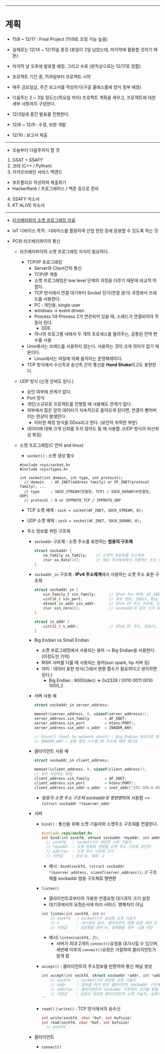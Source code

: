 --------------------------
# 계획
- 11/8 ~ 12/17 : Final Project (11/9로 조정 가능 높음)
- 실제로는 12/14 ~ 12/15일 종강 (휴일이 2일 남았는데, 마지막에 활용할 것이기 때문)
- 마지막 날 오후에 발표할 예정. 그리고 수료 (원칙상으로는 12/17로 정함)

- 프로젝트 기간 중, 11/9일부터 프로젝트 시작
- 매주 금요일날, 주간 보고서를 작성하기(구글 클래스룸에 양식 첨부 예정)
- 다음주는 2 ~ 3일 정도는(목요일 까지) 프로젝트 계획을 세우고, 프로젝트에 대한 세부 사항까지 구성한다.
- 12/3일에 중간 발표를 진행한다.
- 12/6 ~ 12/9 : 수정, 보완 개발
- 12/10 : 보고서 제출

--------------------------
- 오늘부터 다음주까지 할 것
1. GSAT + SSAFY
2. 코테 (C++ / Python)
3. 카카오브레인 서비스 백엔드
  - 포트폴리오 작성하여 제출하기
  - HackerRank / 프로그래머스 / 백준 등으로 준비
4. SSAFY 자소서
5. KT ALIVE 자소서
--------------------------
- [라즈베리파이 소켓 프로그래밍 자료](http://cms3.koreatech.ac.kr/sites/joo/IFC415/IFC415_14.pdf)

- IoT 디바이스 목적 : 디바이스를 활용하여 산업 현장 등에 응용할 수 있도록 하는 것
- PC와 라즈베리파이의 통신
  - 라즈베리파이의 소켓 프로그래밍 지식이 필요하다.
    - TCP/IP 프로그래밍
      - Server와 Client간의 통신
      - TCP/IP 계층
      - 소켓 프로그래밍은 low level 단계의 과정을 다루기 때문에 비교적 어렵다.
      - TCP 방식에서 연결 대기부터 Socket 닫기(연결 끊기) 과정에서 쓰레드를 사용한다.
      - PC : 개인용, single user
      - windows -> event driven
      - Process 1과 Process 2가 연관되어 있을 때, 스레드가 연결되어야 작동이 된다.
        - DDE
      - 하나의 프로그램 내에서 두 개의 프로세스를 돌려주는, 공통된 전역 변수를 사용
    - Unix에서는 쓰레드를 사용하지 않는다. 사용하는 것이 크게 의미가 없기 때문이다.
      - Linux에서는 파일에 의해 움직이는 운영체제이다. 
    - TCP 방식에서 수신측과 송신측 간의 통신을 **Hand Shake**라고도 표현한다.

  - UDP 방식 (신경 안써도 된다.)
    - 승인 여부에 관계가 없다.
    - Port 방식
    - 개인/소규모로 프로젝트를 진행할 때 사용해도 관계가 없다.
    - 외부에서 많은 양의 데이터가 지속적으로 들어오게 된다면, 연결이 뻗어버리는 현상이 발생한다.
      - 이러한 해킹 방식을 DDos라고 한다. (보안의 취약한 부분)
    - 데이터에 대해 크게 신뢰를 두지 않아도 될 때 사용함. (UDP 방식의 비신뢰성 특징)

  - 소켓 프로그래밍(C 언어 and linux)
    - ```socket()``` : 소켓 생성 함수
    ```
    #include <sys/socket.h>
    #include <sys/types.h>
    
    int socket(int domain, int type, int protocol);
      // domain   : AF_INET(address family) or PF_INET(protocol family), ...
      // type     : SOCK_STREAM(연결형, TCP) / SOCK_DGRAM(비연결형, UDP)
      // protocol : 0 or IPPROTO_TCP / IPPROTO_UDP
    ```
    
      - TCP 소켓 예제 : ```sock = socket(AF_INET, SOCK_STREAM, 0);```
      - UDP 소켓 예제 : ```sock = socket(AF_INET, SOCK_DGRAM, 0);```

    - 주소 정보를 위한 구조체
      - ```sockaddr``` 구조체 : 소켓 주소를 표현하는 **범용의 구조체**
        ```c
        struct sockaddr {
            sa_family sa_family;    // 소켓의 프로토콜 주소체계
            char sa_data[14];       // 해당 주소체계에서 사용하는 주소 정보
        }
        ```
      - ```sockaddr_in``` 구조체 : **IPv4 주소체계**에서 사용하는 소켓 주소 표현 구조체
        ```c
        struct sockaddr_in {
            sin_family_t sin_family;      // IPv4 주소 체계, AF_INET
            uint16_t sin_port;            // 포트 번호, 16bit, Big Endian
            struct in_addr sin_addr;      // IPv4 IP 주소 구조체, 32bit, Big Endian
            char sin_zero[8];             // sockaddr과 같은 크기 위해, 항상 0
        }
        
        struct in_addr {
            uint32_t s_addr;              // IPv4 IP 주소, 32bit, Big Endian
        }
        ```
      - Big Endian vs Small Endian
        - 소켓 프로그래밍에서 사용되는 용어 -> Big Endian을 사용한다.(이정도만 기억)
        - RISK 서버를 다룰 때 사용되는 용어(sun spark, hp 서버 등)
        - 차이 : 데이터 표현 방식(그래서 변환 함수가 필요하다고 생각하면 된다.)
          - Big Endian : 9000(dec) => 0x2328 /  0010 0011 0010 1000_2

      - 서버 사용 예
        ```c
        struct sockaddr_in server_address;
        
        memset(&server_address, 0, sizeof(server_addresss));
        server_address.sin_family       = AF_INET;
        server_address.sin_port         = htons(PORT);
        server_address.sin_addr.s_addr  = INADDR_ANY;
        
        // htons() (host to network short) : Big Endian 방식으로 변환
        // INADDR_ANY : 실행 중인 시스템 IP 주소에 대한 매크로
        ```
      - 클라이언트 사용 예
        ```c
        struct sockaddr_in client_address;
        
        memset(&client_address, 0, sizeof(client_address));
        // 포트 지정하는 방법
        client_address.sin_family       = AF_INET;
        client_address.sin_port         = htons(PORT);
        client_address.sin_addr.s_addr  = inet_addr("192.168.0.40");  // 서버IP
        ```
          - *범용의 소켓 주소 구조체 sockaddr로 형변환*하여 사용함 => ```(struct sockaddr *)&server_addr```


      - 서버
        - ```bind()``` : 통신을 위해 소켓 기술자와 소켓주소 구조체를 연결한다.
          ```c
          #include <sys/socket.h>
          int bind(int sockfd, struct sockaddr *myaddr, int addrlen);
            // sockfd   : socket()이 생성한 소켓 기술자
            // *myaddr  : 소켓 번호와 연결할 소켓 주소 구조체 포인터
            // addrlen  : 소켓 주소 구조체 크기
            // 리턴값    : 정상 0, 에러 -1
          ```
          - 예시 : ```bind(sockfd, (struct sockaddr *)&server_address, sizeof(server_address));``` // 구조체를 sockaddr 범용 구조체로 형변환
      
        - ```listen()```
          - 클라이언트로부터의 가용한 연결요청 대기큐의 크기 설정
          - 대기큐에서의 요청순서에 따라 서비스. 병해처리 아님

          ```c
          int listen(int sockfd, int n)
              // sockfd   : socket()이 생성한 소켓 기술자
              // n        : 대기큐의 길이, 클라이언트 연결 요청 최대 수
              // 리턴값    : 성공했을 경우 0, 실패했을 경우 -1을 리턴
          ```
          - 예시) ```listen(sockfd, 2);```
            - 서버가 최대 2개의 ```connect()```요청을 대기시킬 수 있으며, 세번째 이후의 ```connect()```요청은 거절하여 클라이언트가 알게 함
        - ```accept()``` : 클라이언트의 주소정보를 반환하여 통신 채널 생성
          ```c
          int accept(int sockfd, struct sockaddr *addr, int *addrlen)
              // sockfd   : socket()이 생성한 소켓 기술자
              // addr     : 접속을 허가 받은 클라이언트 sockaddr 구조체 포인터
              // addrlen  : 클라이언트의 sockaddr 구조체의 크기를 받을 포인터
              // 리턴값    : 성공시 생성된 클라이언트의 소켓 기술자, 실패시 -1
          ``
        - ```read()``` / ```write()``` : TCP 방식에서의 송수신
          ```c
          int write(sockfd, char *buf, int bufsize)
          int read(sockfd, char *buf, int bufsize)
            // sockfd : 
          ```
      - 클라이언트
        - ```connect()```
